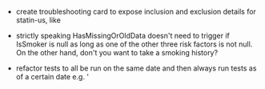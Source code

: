 - create troubleshooting card to expose inclusion and exclusion details for statin-us, like

- strictly speaking HasMissingOrOldData doesn't need to trigger if IsSmoker is null as long as one of the other three risk factors is not null. On the other hand, don't you want to take a smoking history?

- refactor tests to all be run on the same date and then always run tests as of a certain date e.g. '